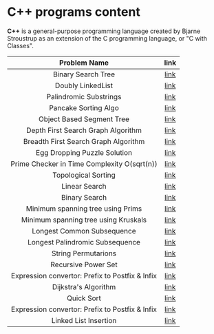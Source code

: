# C++ programs content

**C++** is a general-purpose programming language created by Bjarne Stroustrup as an extension of the C programming language, or "C with Classes".

|       Problem Name        |                           link                            |
| :-----------------------: | :-------------------------------------------------------: |
|    Binary Search Tree     |                     [link](./BST.cpp)                     |
|     Doubly LinkedList     |              [link](./doublyLinkedList.cpp)               |
|  Palindromic Substrings   |            [link](./PalindromicSubstrings.cpp)            |
|   Pancake Sorting Algo    |                 [link](./PancakeSort.cpp)                 |
| Object Based Segment Tree | [link](./SegmentTree/segment_tree_build_update_query.cpp) |
| Depth First Search Graph Algorithm  |          [link](./dfs_traversal.cpp)            |
|Breadth First Search Graph Algorithm |         [link](./bfs_traversal.cpp)             |
|Egg Dropping Puzzle Solution         |                 [link](./eggpuzzle.cpp)         |
| Prime Checker in Time Complexity O(sqrt(n)) |    [link](./primechecker.cpp)           |
| Topological Sorting       |                   [link](./TopolgicalSort.cpp)            |
| Linear Search             |                   [link](./linearSearch.cpp)              |
| Binary Search             |                   [link](./binarySearch.cpp)              |
| Minimum spanning tree using Prims             |[link](./MST_Prims.cpp)                |
| Minimum spanning tree using Kruskals          |[link](./MST_Kruskals.cpp)             |
| Longest Common Subsequence|              [link](./longest_common_subsequence.cpp)     |
| Longest Palindromic Subsequence|    [link](./longest_palindromic_subsequence.cpp)     |
| String Permutarions             |   [link](./stringPermutations.cpp)                  |
| Recursive Power Set       |         [link](./recursivePowerSetOfString.cpp)           |
| Expression convertor: Prefix to Postfix & Infix|    [link](./prefixConverter.cpp)     |
| Dijkstra's Algorithm  |  [link](Dijkstras_Algorithm/dijkstras_algorithm_sssp.cpp)     |
| Quick Sort                |         [link](./Quick_Sort.cpp)                          |  
| Expression convertor: Prefix to Postfix & Infix|    [link](./prefixConverter.cpp)     |
| Linked List Insertion     |               [link](./singlyLinkedList.cpp)               |
